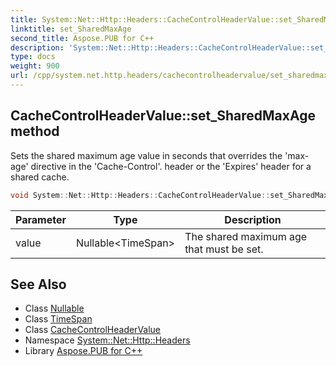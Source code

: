 ```yaml
---
title: System::Net::Http::Headers::CacheControlHeaderValue::set_SharedMaxAge method
linktitle: set_SharedMaxAge
second_title: Aspose.PUB for C++
description: 'System::Net::Http::Headers::CacheControlHeaderValue::set_SharedMaxAge method. Sets the shared maximum age value in seconds that overrides the ''max-age'' directive in the ''Cache-Control''. header or the ''Expires'' header for a shared cache in C++.'
type: docs
weight: 900
url: /cpp/system.net.http.headers/cachecontrolheadervalue/set_sharedmaxage/
---
```

## CacheControlHeaderValue::set_SharedMaxAge method


Sets the shared maximum age value in seconds that overrides the 'max-age' directive in the 'Cache-Control'. header or the 'Expires' header for a shared cache.

```cpp
void System::Net::Http::Headers::CacheControlHeaderValue::set_SharedMaxAge(Nullable<TimeSpan> value)
```


| Parameter | Type | Description |
| --- | --- | --- |
| value | Nullable\<TimeSpan\> | The shared maximum age that must be set. |

## See Also

* Class [Nullable](../../../system/nullable/)
* Class [TimeSpan](../../../system/timespan/)
* Class [CacheControlHeaderValue](../)
* Namespace [System::Net::Http::Headers](../../)
* Library [Aspose.PUB for C++](../../../)
